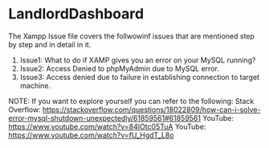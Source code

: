 # LandlordDashboard
The Xampp Issue file covers the follwowinf issues that are mentioned step by step and in detail in it.
1) Issue1: What to do if XAMP gives you an error on your MySQL running?
2) Issue2: Access Denied to phpMyAdmin due to MySQL error.
3) Issue3: Access denied due to failure in establishing connection to target machine.

NOTE: 
If you want to explore yourself you can refer to the following:
Stack Overflow: https://stackoverflow.com/questions/18022809/how-can-i-solve-error-mysql-shutdown-unexpectedly/61859561#61859561
YouTube: https://www.youtube.com/watch?v=84IOtc05TuA
YouTube: https://www.youtube.com/watch?v=fU_HgdT_L8o
